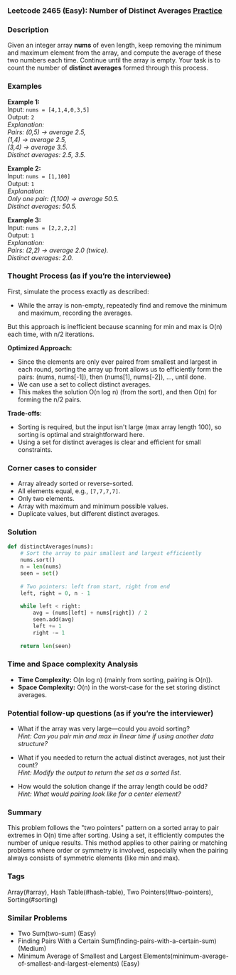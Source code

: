 ### Leetcode 2465 (Easy): Number of Distinct Averages [Practice](https://leetcode.com/problems/number-of-distinct-averages)

### Description  
Given an integer array **nums** of even length, keep removing the minimum and maximum element from the array, and compute the average of these two numbers each time. Continue until the array is empty. Your task is to count the number of **distinct averages** formed through this process.

### Examples  

**Example 1:**  
Input: `nums = [4,1,4,0,3,5]`  
Output: `2`  
*Explanation:  
Pairs: (0,5) → average 2.5,  
(1,4) → average 2.5,  
(3,4) → average 3.5.  
Distinct averages: 2.5, 3.5.*

**Example 2:**  
Input: `nums = [1,100]`  
Output: `1`  
*Explanation:  
Only one pair: (1,100) → average 50.5.  
Distinct averages: 50.5.*

**Example 3:**  
Input: `nums = [2,2,2,2]`  
Output: `1`  
*Explanation:  
Pairs: (2,2) → average 2.0 (twice).  
Distinct averages: 2.0.*

### Thought Process (as if you’re the interviewee)  
First, simulate the process exactly as described:  
- While the array is non-empty, repeatedly find and remove the minimum and maximum, recording the averages.

But this approach is inefficient because scanning for min and max is O(n) each time, with n/2 iterations.

**Optimized Approach:**  
- Since the elements are only ever paired from smallest and largest in each round, sorting the array up front allows us to efficiently form the pairs: (nums, nums[-1]), then (nums[1], nums[-2]), ..., until done.
- We can use a set to collect distinct averages.
- This makes the solution O(n log n) (from the sort), and then O(n) for forming the n/2 pairs.

**Trade-offs**:  
- Sorting is required, but the input isn't large (max array length 100), so sorting is optimal and straightforward here.
- Using a set for distinct averages is clear and efficient for small constraints.

### Corner cases to consider  
- Array already sorted or reverse-sorted.
- All elements equal, e.g., `[7,7,7,7]`.
- Only two elements.
- Array with maximum and minimum possible values.
- Duplicate values, but different distinct averages.

### Solution

```python
def distinctAverages(nums):
    # Sort the array to pair smallest and largest efficiently
    nums.sort()
    n = len(nums)
    seen = set()
    
    # Two pointers: left from start, right from end
    left, right = 0, n - 1
    
    while left < right:
        avg = (nums[left] + nums[right]) / 2
        seen.add(avg)
        left += 1
        right -= 1
    
    return len(seen)
```

### Time and Space complexity Analysis  

- **Time Complexity:** O(n log n) (mainly from sorting, pairing is O(n)).  
- **Space Complexity:** O(n) in the worst-case for the set storing distinct averages.

### Potential follow-up questions (as if you’re the interviewer)  

- What if the array was very large—could you avoid sorting?  
  *Hint: Can you pair min and max in linear time if using another data structure?*

- What if you needed to return the actual distinct averages, not just their count?  
  *Hint: Modify the output to return the set as a sorted list.*

- How would the solution change if the array length could be odd?  
  *Hint: What would pairing look like for a center element?*

### Summary
This problem follows the "two pointers" pattern on a sorted array to pair extremes in O(n) time after sorting. Using a set, it efficiently computes the number of unique results. This method applies to other pairing or matching problems where order or symmetry is involved, especially when the pairing always consists of symmetric elements (like min and max).

### Tags
Array(#array), Hash Table(#hash-table), Two Pointers(#two-pointers), Sorting(#sorting)

### Similar Problems
- Two Sum(two-sum) (Easy)
- Finding Pairs With a Certain Sum(finding-pairs-with-a-certain-sum) (Medium)
- Minimum Average of Smallest and Largest Elements(minimum-average-of-smallest-and-largest-elements) (Easy)